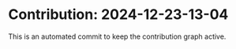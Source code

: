 # Contribution: 2024-12-23-13-04
This is an automated commit to keep the contribution graph active.
